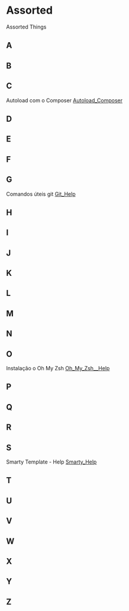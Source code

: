 # Assorted
Assorted Things

## A

## B

## C
Autoload com o Composer [Autoload_Composer](https://github.com/paulo-correia/Autoload_Composer)

## D

## E

## F

## G
Comandos úteis git [Git_Help](https://github.com/paulo-correia/Git_Help)

## H

## I

## J

## K

## L

## M

## N

## O
Instalação o Oh My Zsh [Oh_My_Zsh__Help](https://github.com/paulo-correia/Oh_My_Zsh__Help)

## P

## Q

## R

## S
Smarty Template - Help [Smarty_Help](https://github.com/paulo-correia/Smarty_Help)

## T

## U

## V

## W

## X

## Y

## Z
